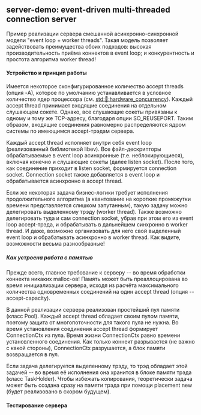 ## server-demo: event-driven multi-threaded connection server
Пример реализации сервера смешанной асинхронно-синхронной модели "event loop + worker threads". Такая модель позволяет задействовать преимущества обоих подходов: высокая производительность приёма коннектов в event loop; и конкурентность и простота алгоритма worker thread!

#### Устройство и принцип работы
Имеется некоторое сконфигурированное количество accept threads (опция -A), которое по умолчанию устанавливается в условное количество ядер процессора (см. [std::thread::hardware_concurrency](http://en.cppreference.com/w/cpp/thread/thread/hardware_concurrency)). Каждый accept thread принимает входящие соединения на отдельном слушающем сокете. Однако, все слушающие сокеты привязаны к одному и тому же TCP-адресу, благодаря опции SO_REUSEPORT. Таким образом, входящие соединения равномерно распределяются ядром системы по имеющимся accept-трэдам сервера.

Каждый accept thread исполняет внутри себя event loop (реализованный библиотекой libev). Все файл-дескрипторы обрабатываемые в event loop асинхронные (т.е. неблокирующиеся), включая конечно и слушающие сокеты (далее listen socket). После того, как соединение приходит в listen socket, формируется connection socket. Connection socket также добавляется в event loop и обрабатывается асинхронно в accept thread.

Если же некоторая задача бизнес-логики требует исполнения продолжительного алгоритма (а квантование на короткие промежутки времени представляется слишком запутанным), такую задачу можно делегировать выделенному трэду (worker thread). Также возможно делегировать туда и сам connection socket, убрав при этом его из event loop accept-трэда, и обрабатывать в дальнейшем синхронно в worker thread. И даже, возможно организовать для него свой выделенный event loop и обрабатывать асинхронно в worker thread. Как видите, возможности весьма разнообразные! 

##### Как устроена работа с памятью
Прежде всего, главное требование к серверу -- во время обработки коннекта никаких malloc-ов! Память может быть преаллоцирована во время инициализации сервера, исходя из расчёта максимального количества одновременных соединений на один accept thread (опция --accept-capacity).

В данной реализации сервера реализован простейший пул памяти (класс Pool). Каждый accept thread обладает своим пулом памяти, поэтому защита от многопоточности для такого пула не нужна. Во время установления соединения accept thread формирует ConnectionCtx из пула. Время жизни ConnectionCtx равно времени установленного соединения. Как только коннект разрывается (не важно с какой стороны), ConnectionCtx разрушается, а блок памяти возвращается в пул.

Если задача делегируется выделенному трэду, то трэд обладает этой задачей -- во время её исполнения она хранится в блоке памяти трэда (класс TaskHolder). Чтобы избежать копирования, теоретически задача может быть создана сразу на памяти трэда при помощи placement new (будет реализовано в скором будущем).

#### Тестирование сервера
